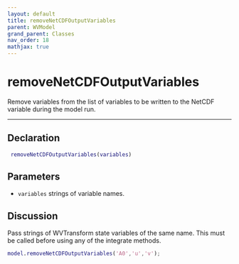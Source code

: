 ```yaml
---
layout: default
title: removeNetCDFOutputVariables
parent: WVModel
grand_parent: Classes
nav_order: 18
mathjax: true
---
```


#  removeNetCDFOutputVariables

Remove variables from the list of variables to be written to the NetCDF variable during the model run.


---

## Declaration
```matlab
 removeNetCDFOutputVariables(variables)
```
## Parameters
+ `variables`  strings of variable names.

## Discussion

       
  Pass strings of WVTransform state variables of the
  same name. This must be called before using any of the
  integrate methods.
 
  ```matlab
  model.removeNetCDFOutputVariables('A0','u','v');
  ```
